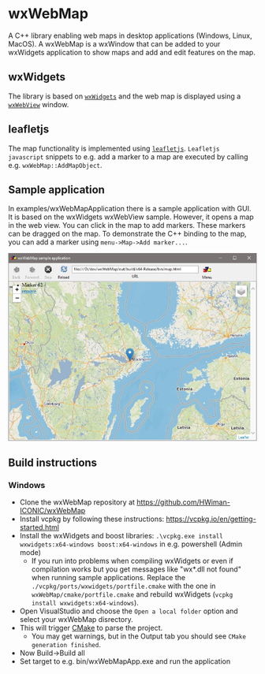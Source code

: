 # wxWebMap
A C++ library enabling web maps in desktop applications (Windows, Linux, MacOS). 
A wxWebMap is a wxWindow that can be added to your wxWidgets application to show maps and add and edit features on the map.

## wxWidgets
The library is based on [```wxWidgets```](http://www.wxwidgets.org) and the web map is displayed using a [```wxWebView```](https://docs.wxwidgets.org/3.0/classwx_web_view.html) window.

## leafletjs
The map functionality is implemented using [```leafletjs```](https://leafletjs.com/). ```Leafletjs javascript``` snippets to e.g. add a marker to a map are executed by calling e.g. ```wxWebMap::AddMapObject```. 

## Sample application
In examples/wxWebMapApplication there is a sample application with GUI. It is based on the wxWidgets wxWebView sample. However, it opens a map in the web view. 
You can click in the map to add markers. These markers can be dragged on the map. 
To demonstrate the C++ binding to the map, you can add a marker using ```menu->Map->Add marker...```.

![wxWebMapApp](wxWebMapApplication.jpg "wxWebMapApplication")

## Build instructions

### Windows
* Clone the wxWebMap repository at https://github.com/HWiman-ICONIC/wxWebMap
* Install vcpkg by following these instructions: https://vcpkg.io/en/getting-started.html
* Install the wxWidgets and boost libraries: ```.\vcpkg.exe install wxwidgets:x64-windows boost:x64-windows``` in e.g. powershell (Admin mode)
    * If you run into problems when compiling wxWidgets or even if compilation works but you get messages like "wx*.dll not found" when running sample applications. Replace the ```./vcpkg/ports/wxwidgets/portfile.cmake``` with the one in ```wxWebMap/cmake/portfile.cmake``` and rebuild wxWidgets (```vcpkg install wxwidgets:x64-windows```).
* Open VisualStudio and choose the ```Open a local folder``` option and select your wxWebMap disrectory.
* This will trigger [CMake](https://cmake.org/) to parse the project. 
    * You may get warnings, but in the Output tab you should see ```CMake generation finished```.
* Now Build->Build all
* Set target to e.g. bin/wxWebMapApp.exe and run the application
